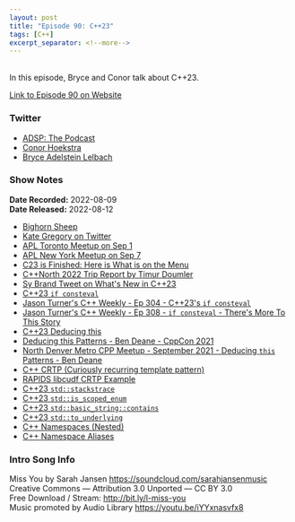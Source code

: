 ```yaml
---
layout: post
title: "Episode 90: C++23"
tags: [C++]
excerpt_separator: <!--more-->
---
```



<br>In this episode, Bryce and Conor talk about C++23.
 
<!--more-->

[Link to Episode 90 on Website](https://adspthepodcast.com/2022/08/12/Episode-90.html)

### Twitter
 
* [ADSP: The Podcast](https://twitter.com/adspthepodcast)
* [Conor Hoekstra](https://twitter.com/code_report)
* [Bryce Adelstein Lelbach](https://twitter.com/blelbach)

### Show Notes
 
**Date Recorded:** 2022-08-09 <br>
**Date Released:** 2022-08-12

* [Bighorn Sheep](https://en.wikipedia.org/wiki/Bighorn_sheep)
* [Kate Gregory on Twitter](https://twitter.com/gregcons)
* [APL Toronto Meetup on Sep 1](https://www.meetup.com/programming-languages-toronto-meetup/events/287695788/)
* [APL New York Meetup on Sep 7](https://www.meetup.com/programming-languages-toronto-meetup/events/287729348/)
* [C23 is Finished: Here is What is on the Menu](https://thephd.dev/c23-is-coming-here-is-what-is-on-the-menu)
* [C++North 2022 Trip Report by Timur Doumler](https://blog.jetbrains.com/clion/2022/08/c-north-2022-trip-report/)
* [Sy Brand Tweet on What's New in C++23](https://twitter.com/TartanLlama/status/1505918874583248900)
* [C++23 `if consteval`](https://www.open-std.org/jtc1/sc22/wg21/docs/papers/2019/p1938r0.html)
* [Jason Turner's C++ Weekly - Ep 304 - C++23's `if consteval`](https://www.youtube.com/watch?v=AtdlMB_n2pI)
* [Jason Turner's C++ Weekly - Ep 308 - `if consteval` - There's More To This Story](https://www.youtube.com/watch?v=y3r9l3LZiJ8)
* [C++23 Deducing this](https://www.open-std.org/jtc1/sc22/wg21/docs/papers/2021/p0847r6.html)
* [Deducing this Patterns - Ben Deane - CppCon 2021](https://www.youtube.com/watch?v=jXf--bazhJw)
* [North Denver Metro CPP Meetup - September 2021 - Deducing `this` Patterns - Ben Deane](https://www.youtube.com/watch?v=Isu2uIiEaLs)
* [C++ CRTP (Curiously recurring template pattern)](https://en.wikipedia.org/wiki/Curiously_recurring_template_pattern)
* [RAPIDS libcudf CRTP Example](https://github.com/rapidsai/cudf/blob/e099e01c9b6ab8a2db5d5ee446b8843ee6199acc/cpp/include/cudf/detail/reduction_operators.cuh)
* [C++23 `std::stackstrace`](https://en.cppreference.com/w/cpp/header/stacktrace)
* [C++23 `std::is_scoped_enum`](https://en.cppreference.com/w/cpp/types/is_scoped_enum)
* [C++23 `std::basic_string::contains`](https://en.cppreference.com/w/cpp/string/basic_string/contains)
* [C++23 `std::to_underlying`](https://en.cppreference.com/w/cpp/utility/to_underlying)
* [C++ Namespaces (Nested)](https://en.cppreference.com/w/cpp/language/namespace)
* [C++ Namespace Aliases](https://en.cppreference.com/w/cpp/language/namespace_alias)

### Intro Song Info
 
Miss You by Sarah Jansen https://soundcloud.com/sarahjansenmusic<br>
Creative Commons — Attribution 3.0 Unported — CC BY 3.0<br>
Free Download / Stream: http://bit.ly/l-miss-you<br>
Music promoted by Audio Library https://youtu.be/iYYxnasvfx8<br>